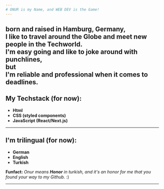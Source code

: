 ```yaml
---
# ONUR is my Name, and WEB DEV is the Game!
---
```

born and raised in **Hamburg, Germany**, <br>
I like to travel around the Globe and meet new people in the Techworld. <br> 
I'm easy going and like to joke around with punchlines, <br> 
**but** <br>
I'm reliable and professional when it comes to deadlines.
---

## My Techstack (for now):
+ **Html**
+ **CSS (styled components)**
+ **JavaScript (React/Next.js)**
---

## I'm trilingual (for now):
+ **German**
+ **English**
+ **Turkish**

**Funfact:**
_Onur means **Honor** in turkish, and it's an honor for me that you found your way to my Github._ :)

---






